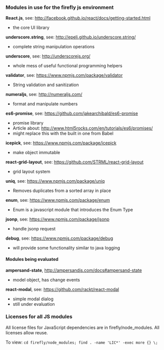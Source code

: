 

### Modules in use for the firefly js environment

**React.js**, see:  http://facebook.github.io/react/docs/getting-started.html

* the core UI library

**underscore.string**, see: http://epeli.github.io/underscore.string/

* complete string manipulation operations

**underscore**, see: http://underscorejs.org/

* whole mess of useful functional programming helpers

**validator**, see: https://www.npmjs.com/package/validator

* String validation and sanitization

**numeraljs**, see: http://numeraljs.com/

* format and manipulate numbers

**es6-promise**, see: https://github.com/jakearchibald/es6-promise

* promise library
* Article about: http://www.html5rocks.com/en/tutorials/es6/promises/
* might replace this with the built in one from Babel

**icepick**, see: https://www.npmjs.com/package/icepick

* make object immutable


**react-grid-layout**, see: https://github.com/STRML/react-grid-layout

* grid layout system

**uniq**, see: https://www.npmjs.com/package/uniq

* Removes duplicates from a sorted array in place


**enum**, see: https://www.npmjs.com/package/enum

* Enum is a javascript module that introduces the Enum Type

**jsonp**, see: https://www.npmjs.com/package/jsonp

* handle jsonp request

**debug**, see: https://www.npmjs.com/package/debug

* will provide some functionality similar to java logging 

#### Modules being evaluated

**ampersand-state**, http://ampersandjs.com/docs#ampersand-state

* model object, has change events

**react-modal**, see: https://github.com/rackt/react-modal

* simple modal dialog
* still under evaluation



### Licenses for all JS modules

All license files for JavaScript dependencies are in firefly/node_modules. All licenses allow reuse.

To view:
`cd firefly/node_modules; find . -name 'LIC*' -exec more {} \;`
